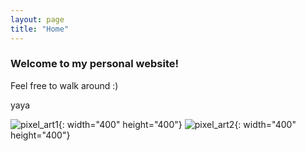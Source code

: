 ```yaml
---
layout: page
title: "Home"
---
```


### Welcome to my personal website!
Feel free to walk around :)

yaya 

![pixel_art1](https://github.com/suzanpark/suzanpark.github.io/assets/143306172/9f8cd748-025a-4343-b3ea-9d9adede55a6){: width="400" height="400"}
![pixel_art2](https://github.com/suzanpark/suzanpark.github.io/assets/143306172/fafe22fb-ce46-41e3-ba67-e422230b99f0){: width="400" height="400"}

